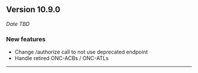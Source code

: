 
## Version 10.9.0
_Date TBD_

### New features
* Change /authorize call to not use deprecated endpoint
* Handle retired ONC-ACBs / ONC-ATLs

---
